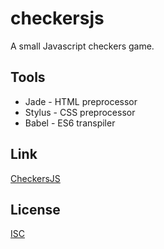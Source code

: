 # checkersjs
A small Javascript checkers game.

## Tools
* Jade - HTML preprocessor
* Stylus - CSS preprocessor
* Babel - ES6 transpiler

## Link
[CheckersJS](https://xyz.nathanhleung.com/checkersjs/)

## License
[ISC](https://github.com/nathanhleung/checkersjs/blob/master/LICENSE)
